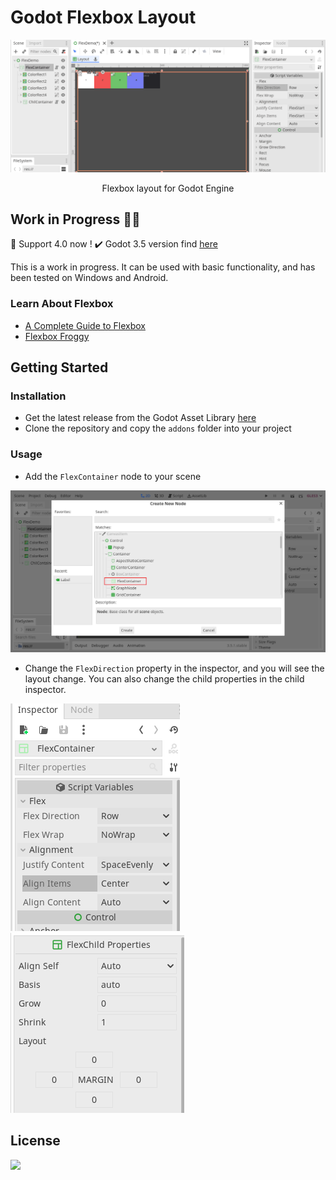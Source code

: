 # Godot Flexbox Layout

<p align="center">
    <img src="./docs/flex-container.gif" alt="flex-container-demo"/>
</p>

<p align="center">
    Flexbox layout for Godot Engine 
</p>

## Work in Progress 🧑‍💻
🎉 Support 4.0 now !
✔️ Godot 3.5 version find [here](https://github.com/citizenll/godot-flexbox/tree/main)

This is a work in progress. It can be used with basic functionality, and has been tested on Windows and Android.

### Learn About Flexbox
- [A Complete Guide to Flexbox](https://css-tricks.com/snippets/css/a-guide-to-flexbox/)
- [Flexbox Froggy](https://flexboxfroggy.com/)

## Getting Started
### Installation
- Get the latest release from the Godot Asset Library [here](https://godotengine.org/asset-library/asset/1811)
- Clone the repository and copy the `addons` folder into your project

### Usage
- Add the `FlexContainer` node to your scene
<p align="center">
    <img src="./docs/add-flex-container.png" alt="flex-container-demo"/>
</p>

- Change the `FlexDirection` property in the inspector, and you will see the layout change. You can also change the child properties in the child inspector.

![inspector](./docs/flex-container-property.png)![inspector](./docs/flex-child-property.png)


## License
![](https://img.shields.io/badge/license-MIT-green)
